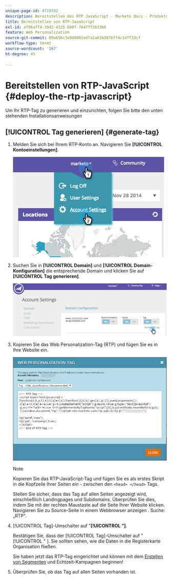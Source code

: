 ```yaml
---
unique-page-id: 4719332
description: Bereitstellen des RTP JavaScript - Marketo Docs - Produktdokumentation
title: Bereitstellen von RTP-JavaScript
exl-id: ef96a7f4-3942-4325-bb0f-7647ff2b33b6
feature: Web Personalization
source-git-commit: 09a656c3a0d0002edfa1a61b987bff4c1dff33cf
workflow-type: tm+mt
source-wordcount: '167'
ht-degree: 4%

---
```


# Bereitstellen von RTP-JavaScript {#deploy-the-rtp-javascript}

Um Ihr RTP-Tag zu generieren und einzurichten, folgen Sie bitte den unten stehenden Installationsanweisungen

## [!UICONTROL Tag generieren] {#generate-tag}

1. Melden Sie sich bei Ihrem RTP-Konto an. Navigieren Sie **[!UICONTROL Kontoeinstellungen]**.

   ![](assets/image2014-12-1-23-3a3-3a12.png)

1. Suchen Sie in **[!UICONTROL Domain]** und **[!UICONTROL Domain-Konfiguration]** die entsprechende Domain und klicken Sie auf **[!UICONTROL Tag generieren]**.

   ![](assets/image2014-12-1-23-3a5-3a35.png)

1. Kopieren Sie das Web Personalization-Tag (RTP) und fügen Sie es in Ihre Website ein.

   ![](assets/web-personalization-tag.png)

   >[!NOTE]
   >
   >Kopieren Sie das RTP-JavaScript-Tag und fügen Sie es als erstes Skript in die Kopfzeile Ihrer Seiten ein - zwischen den `<head> </head>` Tags.

   Stellen Sie sicher, dass das Tag auf allen Seiten angezeigt wird, einschließlich Landingpages und Subdomains. Überprüfen Sie dies, indem Sie mit der rechten Maustaste auf die Seite Ihrer Website klicken. Navigieren Sie zu Source-Seite in einem Webbrowser anzeigen . Suche: „RTP“.

1. [!UICONTROL Tag]-Umschalter auf &quot;**[!UICONTROL &quot;]**.

   Bestätigen Sie, dass der [!UICONTROL Tag]-Umschalter auf &quot;[!UICONTROL &quot; &#x200B;]. Sie sollten sehen, wie die Daten in die Registerkarte Organisation fließen.

   Sie haben jetzt das RTP-Tag eingerichtet und können mit dem [Erstellen von Segmenten](/help/marketo/product-docs/web-personalization/using-web-segments/create-a-basic-web-segment.md) und Echtzeit-Kampagnen beginnen!

1. Überprüfen Sie, ob das Tag auf allen Seiten vorhanden ist.
